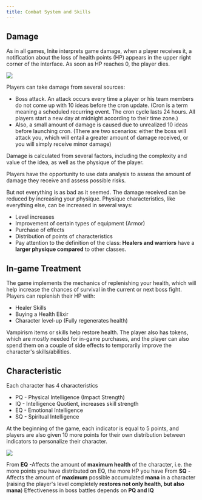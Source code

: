 ```yaml
---
title: Combat System and Skills
---
```

<!--StartFragment-->

## Damage

As in all games, Inite interprets game damage, when a player receives it, a notification about the loss of health points (HP) appears in the upper right corner of the interface. As soon as HP reaches 0, the player dies.

![](/img/6ttpcaausom.jpg)

Players can take damage from several sources:

* Boss attack. An attack occurs every time a player or his team members do not come up with 10 ideas before the cron update. (Cron is a term meaning a scheduled recurring event. The cron cycle lasts 24 hours. All players start a new day at midnight according to their time zone.)
* Also, a small amount of damage is caused due to unrealized 10 ideas before launching cron. (There are two scenarios: either the boss will attack you, which will entail a greater amount of damage received, or you will simply receive minor damage)

Damage is calculated from several factors, including the complexity and value of the idea, as well as the physique of the player.

Players have the opportunity to use data analysis to assess the amount of damage they receive and assess possible risks.

But not everything is as bad as it seemed. The damage received can be reduced by increasing your physique. Physique characteristics, like everything else, can be increased in several ways:

* Level increases
* Improvement of certain types of equipment (Armor)
* Purchase of effects
* Distribution of points of characteristics
* Pay attention to the definition of the class: **Healers and warriors** have a **larger physique compared** to other classes.

## In-game Treatment

The game implements the mechanics of replenishing your health, which will help increase the chances of survival in the current or next boss fight. Players can replenish their HP with:

* Healer Skills
* Buying a Health Elixir
* Character level-up (Fully regenerates health)

Vampirism items or skills help restore health.
The player also has tokens, which are mostly needed for in-game purchases, and the player can also spend them on a couple of side effects to temporarily improve the character's skills/abilities.

## Characteristic

Each character has 4 characteristics

* PQ - Physical Intelligence (Impact Strength)
* IQ - Intelligence Quotient, increases skill strength
* EQ - Emotional Intelligence
* SQ - Spiritual Intelligence

At the beginning of the game, each indicator is equal to 5 points, and players are also given 10 more points for their own distribution between indicators to personalize their character.

![](/img/mul5nsa3o2m.jpg)

From **EQ** -Affects the amount of  **maximum health**  of the character, i.e. the more points you have distributed on EQ, the more HP you have
From **SQ** - Affects the amount of **maximum** possible accumulated  **mana** in a character (raising the player's level completely  **restores not only health, but also mana**)
Effectiveness in boss battles depends on **PQ and IQ**

<!--EndFragment-->